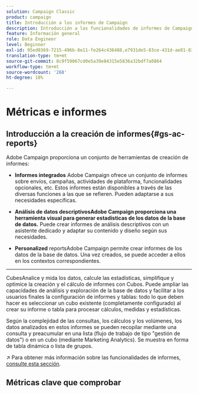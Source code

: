 ```yaml
---
solution: Campaign Classic
product: campaign
title: Introducción a los informes de Campaign
description: Introducción a las funcionalidades de informes de Campaign
feature: Información general
role: Data Engineer
level: Beginner
exl-id: 95ed0369-7215-496b-8e11-fe264c436488,e7931de5-83ce-431d-ae81-83793d257550
translation-type: tm+mt
source-git-commit: 8c9f59067cd0e5a39e84315e5836a32bdf7a0864
workflow-type: tm+mt
source-wordcount: '268'
ht-degree: 18%

---
```


# Métricas e informes

## Introducción a la creación de informes{#gs-ac-reports}

Adobe Campaign proporciona un conjunto de herramientas de creación de informes:

* **Informes integrados**
Adobe Campaign ofrece un conjunto de informes sobre envíos, campañas, actividades de plataforma, funcionalidades opcionales, etc. Estos informes están disponibles a través de las diversas funciones a las que se refieren. Pueden adaptarse a sus necesidades específicas.

* **Análisis de datos descriptivosAdobe Campaign proporciona una herramienta visual para generar estadísticas de los datos de la base de datos.**
Puede crear informes de análisis descriptivos con un asistente dedicado y adaptar su contenido y diseño según sus necesidades.

* **Personalized**
reportsAdobe Campaign permite crear informes de los datos de la base de datos. Una vez creados, se puede acceder a ellos en los contextos correspondientes.

* ****
CubesAnalice y mida los datos, calcule las estadísticas, simplifique y optimice la creación y el cálculo de informes con Cubos.  Puede ampliar las capacidades de análisis y exploración de la base de datos y facilitar a los usuarios finales la configuración de informes y tablas: todo lo que deben hacer es seleccionar un cubo existente (completamente configurado) al crear su informe o tabla para procesar cálculos, medidas y estadísticas.

Según la complejidad de las consultas, los cálculos y los volúmenes, los datos analizados en estos informes se pueden recopilar mediante una consulta y preacumular en una lista (flujo de trabajo de tipo &quot;gestión de datos&quot;) o en un cubo (mediante Marketing Analytics). Se muestra en forma de tabla dinámica o lista de grupos.

:arrow_upper_right: Para obtener más información sobre las funcionalidades de informes, [consulte esta sección](https://experienceleague.adobe.com/docs/campaign-classic/using/reporting/reporting-in-adobe-campaign/about-adobe-campaign-reporting-tools.html).

## Métricas clave que comprobar

